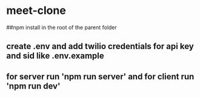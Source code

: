# meet-clone

##npm install in the root of the parent folder

## create .env and add twilio credentials for api key and sid like .env.example

## for server run 'npm run server' and for client run 'npm run dev'
